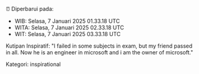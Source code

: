 ⏰ Diperbarui pada:
- WIB: Selasa, 7 Januari 2025 01.33.18 UTC
- WITA: Selasa, 7 Januari 2025 02.33.18 UTC
- WIT: Selasa, 7 Januari 2025 03.33.18 UTC

Kutipan Inspiratif:
"I failed in some subjects in exam, but my friend passed in all. Now he is an engineer in microsoft and i am the owner of microsoft."


Kategori: inspirational

